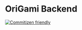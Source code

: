 # OriGami Backend

[![Commitizen friendly](https://img.shields.io/badge/commitizen-friendly-brightgreen.svg)](http://commitizen.github.io/cz-cli/)